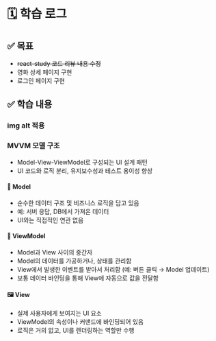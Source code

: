 # 🗓️ 학습 로그

## ✅ 목표

- ~~react-study 코드 리뷰 내용 수정~~
- 영화 상세 페이지 구현
- 로그인 페이지 구현

## ✅ 학습 내용

### img alt 적용

### MVVM 모델 구조

- Model-View-ViewModel로 구성되는 UI 설계 패턴
- UI 코드와 로직 분리, 유지보수성과 테스트 용이성 향상

#### 🧩 Model

- 순수한 데이터 구조 및 비즈니스 로직을 담고 있음
- 예: 서버 응답, DB에서 가져온 데이터
- UI와는 직접적인 연관 없음

#### 🧠 ViewModel

- Model과 View 사이의 중간자
- Model의 데이터를 가공하거나, 상태를 관리함
- View에서 발생한 이벤트를 받아서 처리함 (예: 버튼 클릭 → Model 업데이트)
- 보통 데이터 바인딩을 통해 View에 자동으로 값을 전달함

#### 🖼 View

- 실제 사용자에게 보여지는 UI 요소
- ViewModel의 속성이나 커맨드에 바인딩되어 있음
- 로직은 거의 없고, UI를 렌더링하는 역할만 수행
